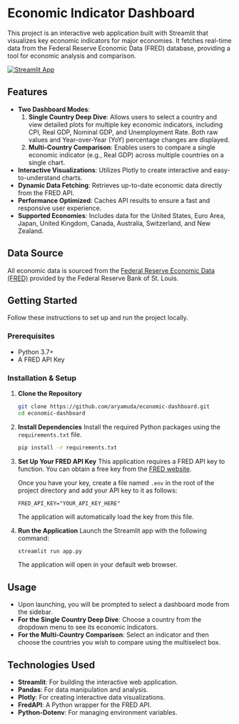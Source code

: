 # Economic Indicator Dashboard

This project is an interactive web application built with Streamlit that visualizes key economic indicators for major economies. It fetches real-time data from the Federal Reserve Economic Data (FRED) database, providing a tool for economic analysis and comparison.

[![Streamlit App](https://static.streamlit.io/badges/streamlit_badge_black_white.svg)](https://economicindicator.streamlit.app/)


## Features

  - **Two Dashboard Modes**:
    1.  **Single Country Deep Dive**: Allows users to select a country and view detailed plots for multiple key economic indicators, including CPI, Real GDP, Nominal GDP, and Unemployment Rate. Both raw values and Year-over-Year (YoY) percentage changes are displayed.
    2.  **Multi-Country Comparison**: Enables users to compare a single economic indicator (e.g., Real GDP) across multiple countries on a single chart.
  - **Interactive Visualizations**: Utilizes Plotly to create interactive and easy-to-understand charts.
  - **Dynamic Data Fetching**: Retrieves up-to-date economic data directly from the FRED API.
  - **Performance Optimized**: Caches API results to ensure a fast and responsive user experience.
  - **Supported Economies**: Includes data for the United States, Euro Area, Japan, United Kingdom, Canada, Australia, Switzerland, and New Zealand.

## Data Source

All economic data is sourced from the [Federal Reserve Economic Data (FRED)](https://fred.stlouisfed.org/) provided by the Federal Reserve Bank of St. Louis.

## Getting Started

Follow these instructions to set up and run the project locally.

### Prerequisites

  - Python 3.7+
  - A FRED API Key

### Installation & Setup

1.  **Clone the Repository**

    ```bash
    git clone https://github.com/aryamuda/economic-dashboard.git
    cd economic-dashboard
    ```

2.  **Install Dependencies**
    Install the required Python packages using the `requirements.txt` file.

    ```bash
    pip install -r requirements.txt
    ```

3.  **Set Up Your FRED API Key**
    This application requires a FRED API key to function. You can obtain a free key from the [FRED website](https://fred.stlouisfed.org/docs/api/api_key.html).

    Once you have your key, create a file named `.env` in the root of the project directory and add your API key to it as follows:

    ```
    FRED_API_KEY="YOUR_API_KEY_HERE"
    ```

    The application will automatically load the key from this file.

4.  **Run the Application**
    Launch the Streamlit app with the following command:

    ```bash
    streamlit run app.py
    ```

    The application will open in your default web browser.

## Usage

  - Upon launching, you will be prompted to select a dashboard mode from the sidebar.
  - **For the Single Country Deep Dive**: Choose a country from the dropdown menu to see its economic indicators.
  - **For the Multi-Country Comparison**: Select an indicator and then choose the countries you wish to compare using the multiselect box.

## Technologies Used

  - **Streamlit**: For building the interactive web application.
  - **Pandas**: For data manipulation and analysis.
  - **Plotly**: For creating interactive data visualizations.
  - **FredAPI**: A Python wrapper for the FRED API.
  - **Python-Dotenv**: For managing environment variables.
